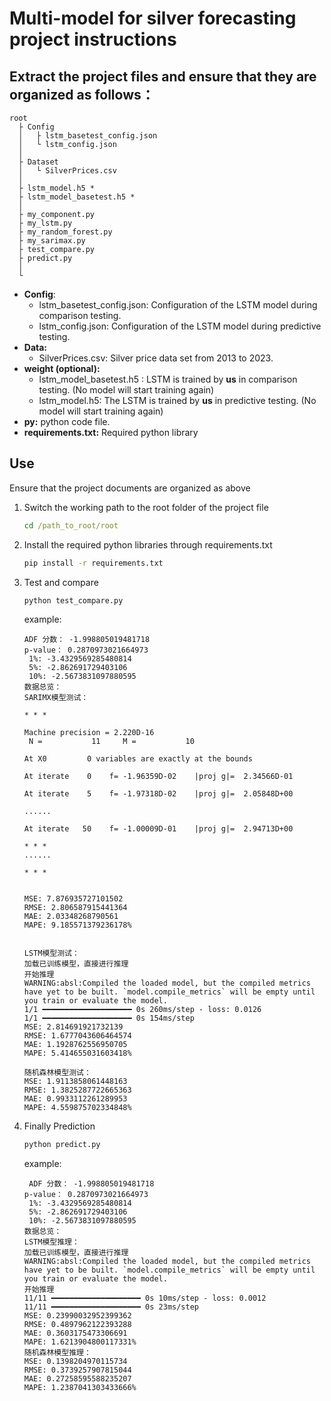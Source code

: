 # Multi-model for silver forecasting project instructions

## Extract the project files and ensure that they are organized as follows：

```
root
  ├ Config
  │   ├ lstm_basetest_config.json
  │	  └ lstm_config.json
  │
  ├ Dataset
  │	  └ SilverPrices.csv
  │   
  ├ lstm_model.h5 *
  ├ lstm_model_basetest.h5 *
  │
  ├ my_component.py
  ├ my_lstm.py
  ├ my_random_forest.py
  ├ my_sarimax.py
  ├ test_compare.py
  ├ predict.py
  │
  └
```
+ **Config**:
  + lstm_basetest_config.json: Configuration of the LSTM model during comparison testing.
  + lstm_config.json: Configuration of the LSTM model during predictive testing.
+ **Data:**
  + SilverPrices.csv: Silver price data set from 2013 to 2023.
+ **weight (optional):**
  + lstm_model_basetest.h5 : LSTM is trained by **us** in comparison testing. (No model will start training again)
  + lstm_model.h5: The LSTM is trained by **us** in predictive testing. (No model will start training again)
+ **py:** python code file.
+ **requirements.txt:** Required python library


## Use

Ensure that the project documents are organized as above

1. Switch the working path to the root folder of the project file

   ```cmd
   cd /path_to_root/root
   ```

2. Install the required python libraries through requirements.txt

   ```cmd
   pip install -r requirements.txt
   ```

3. Test and compare

   ```cmd
   python test_compare.py
   ```
    example:
   ```pseudocode
   ADF 分数： -1.998805019481718
   p-value： 0.2870973021664973
   	1%: -3.4329569285480814
   	5%: -2.862691729403106
   	10%: -2.5673831097880595
   数据总览：
   SARIMX模型测试：
   
   * * *
   
   Machine precision = 2.220D-16
    N =           11     M =           10
   
   At X0         0 variables are exactly at the bounds
   
   At iterate    0    f= -1.96359D-02    |proj g|=  2.34566D-01
   
   At iterate    5    f= -1.97318D-02    |proj g|=  2.05848D+00
   
   ......
   
   At iterate   50    f= -1.00009D-01    |proj g|=  2.94713D+00
   
   * * *
   ......
   
   * * *
                
   
   MSE: 7.876935727101502
   RMSE: 2.806587915441364
   MAE: 2.03348268790561
   MAPE: 9.185571379236178%
   
   
   LSTM模型测试：
   加载已训练模型，直接进行推理
   开始推理
   WARNING:absl:Compiled the loaded model, but the compiled metrics have yet to be built. `model.compile_metrics` will be empty until you train or evaluate the model.
   1/1 ━━━━━━━━━━━━━━━━━━━━ 0s 260ms/step - loss: 0.0126
   1/1 ━━━━━━━━━━━━━━━━━━━━ 0s 154ms/step
   MSE: 2.814691921732139
   RMSE: 1.6777043606464574
   MAE: 1.1928762556950705
   MAPE: 5.414655031603418%
   
   随机森林模型测试：
   MSE: 1.9113858061448163
   RMSE: 1.3825287722665363
   MAE: 0.9933112261289953
   MAPE: 4.559875702334848%
   ```
   
4. Finally Prediction

   ```cmd
   python predict.py
   ```
   example:
   ```pseudocode
	ADF 分数： -1.998805019481718
   p-value： 0.2870973021664973
   	1%: -3.4329569285480814
   	5%: -2.862691729403106
   	10%: -2.5673831097880595
   数据总览：
   LSTM模型推理：
   加载已训练模型，直接进行推理
   WARNING:absl:Compiled the loaded model, but the compiled metrics have yet to be built. `model.compile_metrics` will be empty until you train or evaluate the model.
   开始推理
   11/11 ━━━━━━━━━━━━━━━━━━━━ 0s 10ms/step - loss: 0.0012
   11/11 ━━━━━━━━━━━━━━━━━━━━ 0s 23ms/step
   MSE: 0.23990032952399362
   RMSE: 0.4897962122393288
   MAE: 0.3603175473306691
   MAPE: 1.6213904800117331%
   随机森林模型推理：
   MSE: 0.1398204970115734
   RMSE: 0.3739257907815044
   MAE: 0.27258595588235207
   MAPE: 1.2387041303433666%
   ```

